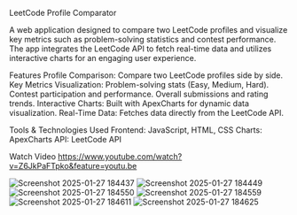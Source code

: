 LeetCode Profile Comparator

A web application designed to compare two LeetCode profiles and visualize key metrics such as problem-solving statistics and contest performance. The app integrates the LeetCode API to fetch real-time data and utilizes interactive charts for an engaging user experience.

Features
Profile Comparison: Compare two LeetCode profiles side by side.
Key Metrics Visualization:
Problem-solving stats (Easy, Medium, Hard).
Contest participation and performance.
Overall submissions and rating trends.
Interactive Charts: Built with ApexCharts for dynamic data visualization.
Real-Time Data: Fetches data directly from the LeetCode API.
 
Tools & Technologies Used
Frontend: JavaScript, HTML, CSS
Charts: ApexCharts
API: LeetCode API

Watch Video https://www.youtube.com/watch?v=Z6JkPaFTpko&feature=youtu.be


![Screenshot 2025-01-27 184437](https://github.com/user-attachments/assets/bee85f49-af5d-4543-9f90-ee1592ca2e64)
![Screenshot 2025-01-27 184449](https://github.com/user-attachments/assets/6018f8fb-d449-49c9-96ff-6a32021df290)
![Screenshot 2025-01-27 184550](https://github.com/user-attachments/assets/6868f307-94ad-401c-9850-a483a1124e2e)
![Screenshot 2025-01-27 184559](https://github.com/user-attachments/assets/41f034f8-d8b0-4d3f-9c5e-4569497fbc96)
![Screenshot 2025-01-27 184611](https://github.com/user-attachments/assets/aa524e4d-da77-4104-a4bc-69f8decf8c27)
![Screenshot 2025-01-27 184625](https://github.com/user-attachments/assets/c570fda2-1310-42a3-ad8c-7a2ae9dfd23c)
